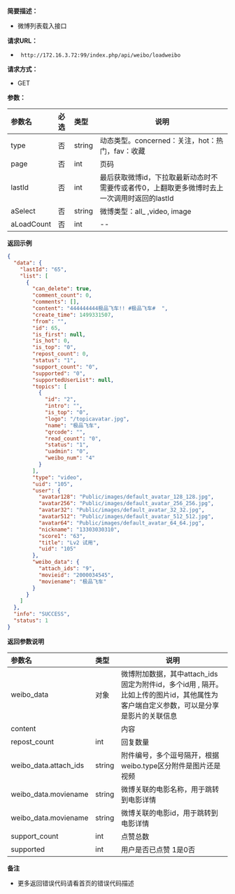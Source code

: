 **简要描述：** 

- 微博列表载入接口

**请求URL：** 
- ` http://172.16.3.72:99/index.php/api/weibo/loadweibo`
  
**请求方式：**
- GET 

**参数：** 

|参数名|必选|类型|说明|
|:----    |:---|:----- |-----   |
|type |否  |string |动态类型。concerned：关注，hot：热门，fav：收藏   |
|page |否  |int | 页码    |
|lastId     |否  |int | 最后获取微博id，下拉取最新动态时不需要传或者传0，上翻取更多微博时去上一次调用时返回的lastId  |
|aSelect|否|string|微博类型：all_ ,video, image   |
|aLoadCount|否|int| -- |

 **返回示例**

```json
{
  "data": {
    "lastId": "65",
    "list": [
      {
        "can_delete": true,
        "comment_count": 0,
        "comments": [],
        "content": "444444444极品飞车!! #极品飞车#  ",
        "create_time": 1499331507,
        "from": "",
        "id": 65,
        "is_first": null,
        "is_hot": 0,
        "is_top": "0",
        "repost_count": 0,
        "status": "1",
        "support_count": "0",
        "supported": "0",
        "supportedUserList": null,
        "topics": [
          {
            "id": "2",
            "intro": "",
            "is_top": "0",
            "logo": "/topicavatar.jpg",
            "name": "极品飞车",
            "qrcode": "",
            "read_count": "0",
            "status": "1",
            "uadmin": "0",
            "weibo_num": "4"
          }
        ],
        "type": "video",
        "uid": "105",
        "user": {
          "avatar128": "Public/images/default_avatar_128_128.jpg",
          "avatar256": "Public/images/default_avatar_256_256.jpg",
          "avatar32": "Public/images/default_avatar_32_32.jpg",
          "avatar512": "Public/images/default_avatar_512_512.jpg",
          "avatar64": "Public/images/default_avatar_64_64.jpg",
          "nickname": "13303030310",
          "score1": "63",
          "title": "Lv2 试用",
          "uid": "105"
        },
        "weibo_data": {
          "attach_ids": "9",
          "movieid": "2000034545",
          "moviename": "极品飞车"
        }
      }
    ]
  },
  "info": "SUCCESS",
  "status": 1
}
```

 **返回参数说明** 

|参数名|类型|说明|
|:-----  |:-----|-----    |
|weibo_data|对象|微博附加数据，其中attach_ids固定为附件id，多个id用 , 隔开。比如上传的图片id，其他属性为客户端自定义参数，可以是分享是影片的关联信息|
| content ||内容|
| repost_count |int|回复数量|
| weibo_data.attach_ids |string|附件编号，多个逗号隔开，根据weibo.type区分附件是图片还是视频|
| weibo_data.moviename |string|微博关联的电影名称，用于跳转到电影详情|
| weibo_data.moviename |string|微博关联的电影id，用于跳转到电影详情|
|support_count  |int |点赞总数                         |
|supported  |int |用户是否已点赞 1是0否                        |


 **备注** 

- 更多返回错误代码请看首页的错误代码描述

